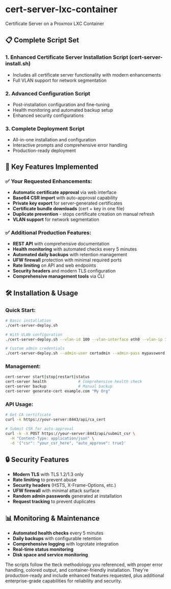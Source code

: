 # cert-server-lxc-container
Certificate Server on a Proxmox LXC Container

## 📋 **Complete Script Set**

### 1. **Enhanced Certificate Server Installation Script (cert-server-install.sh)** 
- Includes all certificate server functionality with modern enhancements
- Full VLAN support for network segmentation

### 2. **Advanced Configuration Script**
- Post-installation configuration and fine-tuning
- Health monitoring and automated backup setup
- Enhanced security configurations

### 3. **Complete Deployment Script**
- All-in-one installation and configuration
- Interactive prompts and comprehensive error handling
- Production-ready deployment

## 🚀 **Key Features Implemented**

### ✅ **Your Requested Enhancements:**
- **Automatic certificate approval** via web interface
- **Base64 CSR import** with auto-approval capability
- **Private key export** for server-generated certificates
- **Certificate bundle downloads** (cert + key in one file)
- **Duplicate prevention** - stops certificate creation on manual refresh
- **VLAN support** for network segmentation

### ✅ **Additional Production Features:**
- **REST API** with comprehensive documentation
- **Health monitoring** with automated checks every 5 minutes
- **Automated daily backups** with retention management
- **UFW firewall** protection with minimal required ports
- **Rate limiting** on API and web endpoints
- **Security headers** and modern TLS configuration
- **Comprehensive management tools** via CLI

## 🛠️ **Installation & Usage**

### Quick Start:
```bash
# Basic installation
./cert-server-deploy.sh

# With VLAN configuration
./cert-server-deploy.sh --vlan-id 100 --vlan-interface eth0 --vlan-ip 192.168.100.10

# Custom admin credentials
./cert-server-deploy.sh --admin-user certadmin --admin-pass mypassword
```

### Management:
```bash
cert-server start|stop|restart|status
cert-server health              # Comprehensive health check
cert-server backup              # Manual backup
cert-server generate-cert example.com "My Org"
```

### API Usage:
```bash
# Get CA certificate
curl -k https://your-server:8443/api/ca_cert

# Submit CSR for auto-approval
curl -k -X POST https://your-server:8443/api/submit_csr \
  -H "Content-Type: application/json" \
  -d '{"csr": "your_csr_here", "auto_approve": true}'
```

## 🔒 **Security Features**

- **Modern TLS** with TLS 1.2/1.3 only
- **Rate limiting** to prevent abuse
- **Security headers** (HSTS, X-Frame-Options, etc.)
- **UFW firewall** with minimal attack surface
- **Random admin passwords** generated at installation
- **Request tracking** to prevent duplicates

## 📊 **Monitoring & Maintenance**

- **Automated health checks** every 5 minutes
- **Daily backups** with configurable retention
- **Comprehensive logging** with logrotate integration
- **Real-time status monitoring**
- **Disk space and service monitoring**

The scripts follow the tteck methodology you referenced, with proper error handling, colored output, and container-friendly installation. They're production-ready and include enhanced features requested, plus additional enterprise-grade capabilities for reliability and security.

